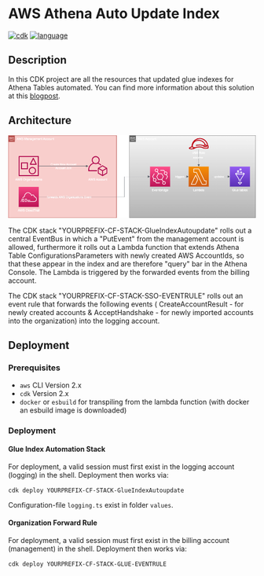# AWS Athena Auto Update Index
[![cdk](https://img.shields.io/badge/aws_cdk-v2-orange.svg)](https://docs.aws.amazon.com/cdk/v2/guide/home.html)
[![language](https://img.shields.io/badge/typescript-3.9.7-purple.svg)](https://docs.aws.amazon.com/cdk/v2/guide/home.html)


## Description

In this CDK project are all the resources that updated glue indexes for Athena Tables automated. You can find more information about this solution at this [blogpost](https://globaldatanet.com/tech-blog/serverless-querying-and-evaluating-of-logs-using-athena-part-2).

## Architecture
![Architecture](./static/architecture.drawio.png "Architecture")

The CDK stack "YOURPREFIX-CF-STACK-GlueIndexAutoupdate" rolls out a central EventBus in which a "PutEvent" from the management account is allowed, furthermore it rolls out a Lambda function that extends Athena Table ConfigurationsParameters with newly created AWS AccountIds, so that these appear in the index and are therefore "query" bar in the Athena Console. The Lambda is triggered by the forwarded events from the billing account.

The CDK stack "YOURPREFIX-CF-STACK-SSO-EVENTRULE" rolls out an event rule that forwards the following events ( CreateAccountResult - for newly created accounts & AcceptHandshake - for newly imported accounts into the organization) into the logging account.

## Deployment

### Prerequisites

- `aws` CLI Version 2.x
- `cdk` Version 2.x
- `docker` or `esbuild` for transpiling from the lambda function (with docker an esbuild image is downloaded)

### Deployment

#### Glue Index Automation Stack
For deployment, a valid session must first exist in the logging account (logging) in the shell. Deployment then works via:
```
cdk deploy YOURPREFIX-CF-STACK-GlueIndexAutoupdate
```

Configuration-file `logging.ts` exist in folder `values`.

#### Organization Forward Rule

For deployment, a valid session must first exist in the billing account (management) in the shell. Deployment then works via:

```
cdk deploy YOURPREFIX-CF-STACK-GLUE-EVENTRULE
```
